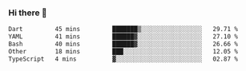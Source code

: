 ### Hi there 👋

<!--START_SECTION:waka-->

```txt
Dart         45 mins         ███████▒░░░░░░░░░░░░░░░░░   29.71 %
YAML         41 mins         ██████▓░░░░░░░░░░░░░░░░░░   27.10 %
Bash         40 mins         ██████▓░░░░░░░░░░░░░░░░░░   26.66 %
Other        18 mins         ███░░░░░░░░░░░░░░░░░░░░░░   12.05 %
TypeScript   4 mins          ▓░░░░░░░░░░░░░░░░░░░░░░░░   02.87 %
```

<!--END_SECTION:waka-->


<!--
**AnkelMauCastillo/AnkelMauCastillo** is a ✨ _special_ ✨ repository because its `README.md` (this file) appears on your GitHub profile.

Here are some ideas to get you started:

- 🔭 I’m currently working on ...
- 🌱 I’m currently learning ...
- 👯 I’m looking to collaborate on ...
- 🤔 I’m looking for help with ...
- 💬 Ask me about ...
- 📫 How to reach me: ...
- 😄 Pronouns: ...
- ⚡ Fun fact: ...
-->
